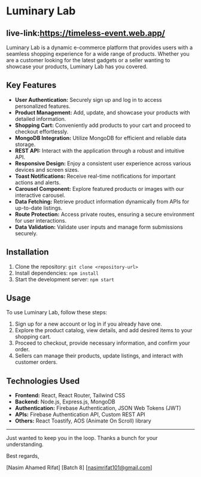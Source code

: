 
# Luminary Lab
## live-link:https://timeless-event.web.app/
Luminary Lab is a dynamic e-commerce platform that provides users with a seamless shopping experience for a wide range of products. Whether you are a customer looking for the latest gadgets or a seller wanting to showcase your products, Luminary Lab has you covered.

## Key Features

- **User Authentication:** Securely sign up and log in to access personalized features.
- **Product Management:** Add, update, and showcase your products with detailed information.
- **Shopping Cart:** Conveniently add products to your cart and proceed to checkout effortlessly.
- **MongoDB Integration:** Utilize MongoDB for efficient and reliable data storage.
- **REST API:** Interact with the application through a robust and intuitive API.
- **Responsive Design:** Enjoy a consistent user experience across various devices and screen sizes.
- **Toast Notifications:** Receive real-time notifications for important actions and alerts.
- **Carousel Component:** Explore featured products or images with our interactive carousel.
- **Data Fetching:** Retrieve product information dynamically from APIs for up-to-date listings.
- **Route Protection:** Access private routes, ensuring a secure environment for user interactions.
- **Data Validation:** Validate user inputs and manage form submissions securely.

## Installation

1. Clone the repository: `git clone <repository-url>`
2. Install dependencies: `npm install`
3. Start the development server: `npm start`

## Usage

To use Luminary Lab, follow these steps:

1. Sign up for a new account or log in if you already have one.
2. Explore the product catalog, view details, and add desired items to your shopping cart.
3. Proceed to checkout, provide necessary information, and confirm your order.
4. Sellers can manage their products, update listings, and interact with customer orders.

## Technologies Used

- **Frontend:** React, React Router, Tailwind CSS
- **Backend:** Node.js, Express.js, MongoDB
- **Authentication:** Firebase Authentication, JSON Web Tokens (JWT)
- **APIs:** Firebase Authentication API, Custom REST API
- **Others:** React Toastify, AOS (Animate On Scroll) library

---



Just wanted to keep you in the loop. Thanks a bunch for your understanding.

Best regards,

[Nasim Ahamed Rifat]
[Batch 8]
[nasimrifat101@gmail.com]
